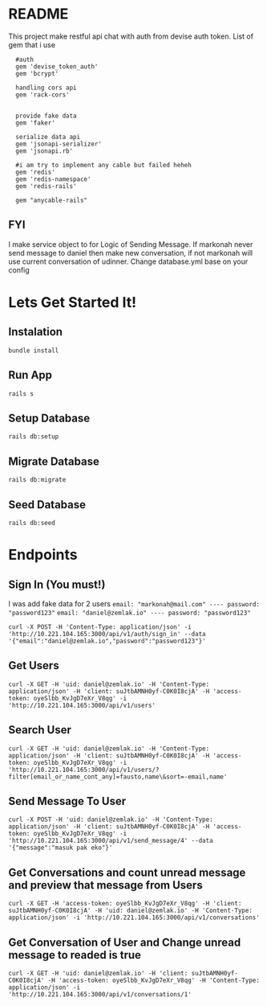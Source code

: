 # README

This project make restful api chat with auth from devise auth token.
List of gem that i use

```file
  #auth
  gem 'devise_token_auth'
  gem 'bcrypt'

  handling cors api
  gem 'rack-cors'


  provide fake data
  gem 'faker'

  serialize data api
  gem 'jsonapi-serializer'
  gem 'jsonapi.rb'

  #i am try to implement any cable but failed heheh
  gem 'redis'
  gem 'redis-namespace'
  gem 'redis-rails'

  gem "anycable-rails" 

```

## FYI
I make service object to for Logic of Sending Message.
If markonah never send message to daniel then make new conversation, if not markonah will use current conversation of udinner.
Change database.yml base on your config

# Lets Get Started It!

## Instalation
```bundle install```

## Run App
```rails s```

## Setup Database
```rails db:setup```

## Migrate Database
```rails db:migrate```

## Seed Database
```rails db:seed```

# Endpoints

## Sign In (You must!)
I was add fake data for 2 users
```email: "markonah@mail.com" ---- password: "password123"```
```email: "daniel@zemlak.io" ---- password: "password123"```

```curl -X POST -H 'Content-Type: application/json' -i 'http://10.221.104.165:3000/api/v1/auth/sign_in' --data '{"email":"daniel@zemlak.io","password":"password123"}'```

## Get Users
```curl -X GET -H 'uid: daniel@zemlak.io' -H 'Content-Type: application/json' -H 'client: suJtbAMNH0yf-C0K0I8cjA' -H 'access-token: oyeSlbb_KvJgD7eXr_V8qg' -i 'http://10.221.104.165:3000/api/v1/users'```

## Search User
```curl -X GET -H 'uid: daniel@zemlak.io' -H 'Content-Type: application/json' -H 'client: suJtbAMNH0yf-C0K0I8cjA' -H 'access-token: oyeSlbb_KvJgD7eXr_V8qg' -i 'http://10.221.104.165:3000/api/v1/users/?filter[email_or_name_cont_any]=fausto,name\&sort=-email,name'```

## Send Message To User
```curl -X POST -H 'uid: daniel@zemlak.io' -H 'Content-Type: application/json' -H 'client: suJtbAMNH0yf-C0K0I8cjA' -H 'access-token: oyeSlbb_KvJgD7eXr_V8qg' -i 'http://10.221.104.165:3000/api/v1/send_message/4' --data '{"message":"masuk pak eko"}'```

## Get Conversations and count unread message and preview that message from Users
```curl -X GET -H 'access-token: oyeSlbb_KvJgD7eXr_V8qg' -H 'client: suJtbAMNH0yf-C0K0I8cjA' -H 'uid: daniel@zemlak.io' -H 'Content-Type: application/json' -i 'http://10.221.104.165:3000/api/v1/conversations'```

## Get Conversation of User and Change unread message to readed is true
```curl -X GET -H 'uid: daniel@zemlak.io' -H 'client: suJtbAMNH0yf-C0K0I8cjA' -H 'access-token: oyeSlbb_KvJgD7eXr_V8qg' -H 'Content-Type: application/json' -i 'http://10.221.104.165:3000/api/v1/conversations/1'```

